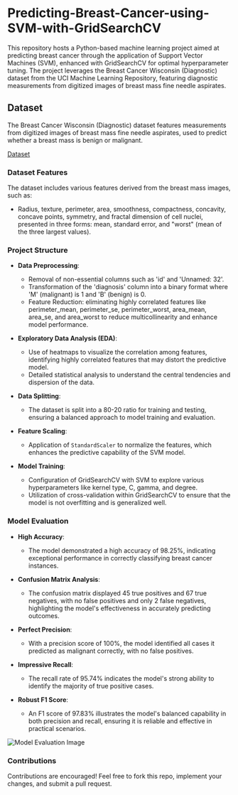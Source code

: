 # Predicting-Breast-Cancer-using-SVM-with-GridSearchCV

This repository hosts a Python-based machine learning project aimed at predicting breast cancer through the application of Support Vector Machines (SVM), enhanced with GridSearchCV for optimal hyperparameter tuning. The project leverages the Breast Cancer Wisconsin (Diagnostic) dataset from the UCI Machine Learning Repository, featuring diagnostic measurements from digitized images of breast mass fine needle aspirates.

## Dataset
The Breast Cancer Wisconsin (Diagnostic) dataset features measurements from digitized images of breast mass fine needle aspirates, used to predict whether a breast mass is benign or malignant.

[Dataset](https://archive.ics.uci.edu/dataset/17/breast+cancer+wisconsin+diagnostic)

### Dataset Features

The dataset includes various features derived from the breast mass images, such as:
- Radius, texture, perimeter, area, smoothness, compactness, concavity, concave points, symmetry, and fractal dimension of cell nuclei, presented in three forms: mean, standard error, and "worst" (mean of the three largest values).

### Project Structure

- **Data Preprocessing**:
  - Removal of non-essential columns such as 'id' and 'Unnamed: 32'.
  - Transformation of the 'diagnosis' column into a binary format where 'M' (malignant) is 1 and 'B' (benign) is 0.
  - Feature Reduction: eliminating highly correlated features like perimeter_mean, perimeter_se, perimeter_worst, area_mean, area_se, and area_worst to reduce multicollinearity and enhance model performance.

- **Exploratory Data Analysis (EDA)**:
  - Use of heatmaps to visualize the correlation among features, identifying highly correlated features that may distort the predictive model.
  - Detailed statistical analysis to understand the central tendencies and dispersion of the data.
    
- **Data Splitting**:
  - The dataset is split into a 80-20 ratio for training and testing, ensuring a balanced approach to model training and evaluation.
    
- **Feature Scaling**:
  - Application of `StandardScaler` to normalize the features, which enhances the predictive capability of the SVM model.
    
- **Model Training**:
  - Configuration of GridSearchCV with SVM to explore various hyperparameters like kernel type, C, gamma, and degree.
  - Utilization of cross-validation within GridSearchCV to ensure that the model is not overfitting and is generalized well.
    
### Model Evaluation

- **High Accuracy**:
  - The model demonstrated a high accuracy of 98.25%, indicating exceptional performance in correctly classifying breast cancer instances.

- **Confusion Matrix Analysis**:
  - The confusion matrix displayed 45 true positives and 67 true negatives, with no false positives and only 2 false negatives, highlighting the model's effectiveness in accurately predicting outcomes.

- **Perfect Precision**:
  - With a precision score of 100%, the model identified all cases it predicted as malignant correctly, with no false positives.
    
- **Impressive Recall**:
  - The recall rate of 95.74% indicates the model's strong ability to identify the majority of true positive cases.

- **Robust F1 Score**:
  - An F1 score of 97.83% illustrates the model's balanced capability in both precision and recall, ensuring it is reliable and effective in practical scenarios.

![Model Evaluation Image](https://github.com/user-attachments/assets/e540e481-42de-452f-b6a0-cde478b74e58)

### Contributions

Contributions are encouraged! Feel free to fork this repo, implement your changes, and submit a pull request.
  
